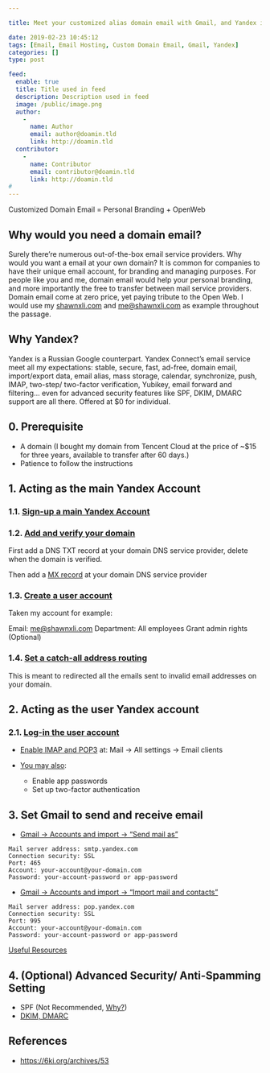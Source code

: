 ```yaml
---

title: Meet your customized alias domain email with Gmail, and Yandex is all you need

date: 2019-02-23 10:45:12
tags: [Email, Email Hosting, Custom Domain Email, Gmail, Yandex]
categories: []
type: post

feed:
  enable: true
  title: Title used in feed
  description: Description used in feed
  image: /public/image.png
  author:
    -
      name: Author
      email: author@doamin.tld
      link: http://doamin.tld
  contributor:
    -
      name: Contributor
      email: contributor@doamin.tld
      link: http://doamin.tld
# 
---
```


Customized Domain Email = Personal Branding + OpenWeb
<!-- more -->
## Why would you need a domain email?

Surely there’re numerous out-of-the-box email service providers. Why would you want a email at your own domain? It is common for companies to have their unique email account, for branding and managing purposes. For people like you and me, domain email would help your personal branding, and more importantly the free to transfer between mail service providers. Domain email come at zero price, yet paying tribute to the Open Web. I would use my [shawnxli.com](shawnxli.com) and [me@shawnxli.com](mailto:me@shawnxli.com) as example throughout the passage.

## Why Yandex?

Yandex is a Russian Google counterpart. Yandex Connect’s email service meet all my expectations: stable, secure, fast, ad-free, domain email, import/export data, email alias, mass storage, calendar, synchronize, push, IMAP, two-step/ two-factor verification, Yubikey, email forward and filtering… even for advanced security features like SPF, DKIM, DMARC support are all there. Offered at $0 for individual.

## 0. Prerequisite

* A domain (I bought my domain from Tencent Cloud at the price of ~$15 for three years, available to transfer after 60 days.)
* Patience to follow the instructions

## 1. Acting as the main Yandex Account

### 1.1. [Sign-up a main Yandex Account](https://passport.yandex.com/registration)
### 1.2. [Add and verify your domain](https://connect.yandex.com/portal/admin/domains)

First add a DNS TXT record at your domain DNS service provider, delete when the domain is verified.

Then add a [MX record](https://connect.yandex.com/portal/admin/customization/dns) at your domain DNS service provider

### 1.3. [Create a user account](https://connect.yandex.com/portal/admin/structure)

Taken my account for example:

Email: me@shawnxli.com
Department: All employees
Grant admin rights (Optional)

### 1.4. [Set a catch-all address routing](https://connect.yandex.com/portal/admin/customization/mail)

This is meant to redirected all the emails sent to invalid email addresses on your domain.

## 2. Acting as the user Yandex account

### 2.1. [Log-in the user account](http://mail.yandex.com/)

* [Enable IMAP and POP3](https://mail.yandex.com/#setup/client) at:
Mail → All settings → Email clients

* [You may also](http://connect.yandex.com/):
    * Enable app passwords
    * Set up two-factor authentication

## 3. Set Gmail to send and receive email

* [Gmail → Accounts and import → “Send mail as”](https://support.google.com/mail/answer/22370)

```
Mail server address: smtp.yandex.com
Connection security: SSL
Port: 465
Account: your-account@your-domain.com
Password: your-account-password or app-password
```

* [Gmail → Accounts and import → “Import mail and contacts”](https://support.google.com/mail/answer/22370)

```
Mail server address: pop.yandex.com
Connection security: SSL
Port: 995
Account: your-account@your-domain.com
Password: your-account-password or app-password
```

[Useful Resources](https://yandex.com/support/mail/mail-clients.html)

## 4. (Optional) Advanced Security/ Anti-Spamming Setting

* SPF (Not Recommended, [Why?](https://docs.aws.amazon.com/Route53/latest/DeveloperGuide/ResourceRecordTypes.html#SPFFormat))
* [DKIM, DMARC](https://connect.yandex.com/portal/admin/customization/dns)

## References

* <https://6ki.org/archives/53>
